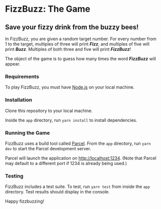 # FizzBuzz:  The Game

## Save your fizzy drink from the buzzy bees!

In FizzBuzz, you are given a random target number. For every number from 1 to the target, multiples of three will print <strong><em>Fizz</em></strong>, and multiples of five will print <strong><em>Buzz</em></strong>. Multiples of both three and five will print <strong><em>FizzBuzz</em></strong>!

The object of the game is to guess how many times the word <strong><em>FizzBuzz</em></strong> will appear.

### Requirements

To play FizzBuzz, you must have [Node.js](https://nodejs.org/en/) on your local machine.

### Installation

Clone this repository to your local machine.

Inside the `app` directory, run `yarn install` to install dependencies.

### Running the Game

FizzBuzz uses a build tool called [Parcel](https://parceljs.org/).  From the `app` directory, run `yarn dev` to start the Parcel development server.

Parcel will launch the application on [http://localhost:1234](http://localhost:1234).  (Note that Parcel may default to a different port if 1234 is already being used.)

### Testing

FizzBuzz includes a test suite.  To test, run `yarn test` from inside the `app` directory.  Test results should display in the console.

Happy fizzbuzzing!